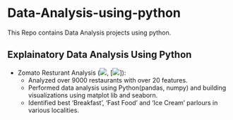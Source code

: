 # Data-Analysis-using-python
This Repo contains Data Analysis projects using python.

## Explainatory Data Analysis Using Python

 - Zomato Resturant Analysis ([<img src="https://img.icons8.com/fluency/48/000000/code.png"/>](https://jovian.ai/raghu-rayirath/zomato-dataset-eda-visualizations-v1), [<img src="https://img.icons8.com/office/40/000000/blog.png"/>]):
    - Analyzed over 9000 restaurants with over 20 features.
    - Performed data analysis using Python(pandas, numpy) and building visualizations using matplot lib and seaborn.
    - Identified best ‘Breakfast’, ‘Fast Food’ and ‘Ice Cream’ parlours in various localities.

